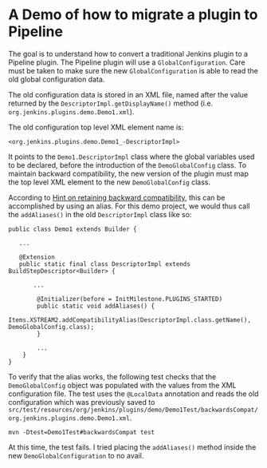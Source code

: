 A Demo of how to migrate a plugin to Pipeline
====

The goal is to understand how to convert a traditional Jenkins plugin to
a Pipeline plugin. The Pipeline plugin will use a `GlobalConfiguration`.
Care must be taken to make sure the new `GlobalConfiguration` is able
to read the old global configuration data.

The old configuration data is stored in an XML file, named after
the value returned by the `DescriptorImpl.getDisplayName()` method
(i.e. `org.jenkins.plugins.demo.Demo1.xml`).

The old configuration top level XML element name is:

```
<org.jenkins.plugins.demo.Demo1_-DescriptorImpl>
```

It points to the `Demo1.DescriptorImpl` class where the global variables
used to be declared, before the introduction of the `DemoGlobalConfig`
class. To maintain backward compatibility, the new version of the plugin
must map the top level XML element to the new `DemoGlobalConfig` class.

According to [Hint on retaining backward
compatibility](https://wiki.jenkins-ci.org/display/JENKINS/Hint+on+retaining+backward+compatibility),
this can be accomplished by using an alias. For this demo project,
we would thus call the `addAliases()` in the old `DescriptorImpl` class
like so:

```
public class Demo1 extends Builder {

   ...

   @Extension
   public static final class DescriptorImpl extends BuildStepDescriptor<Builder> {

       ...

        @Initializer(before = InitMilestone.PLUGINS_STARTED)
        public static void addAliases() {
            Items.XSTREAM2.addCompatibilityAlias(DescriptorImpl.class.getName(), DemoGlobalConfig.class);
        }

        ...
    }
}

```

To verify that the alias works, the following test checks that the
`DemoGlobalConfig` object was populated with the values from the
XML configuration file. The test uses the `@LocalData` annotation
and reads the old configuration which was previously saved to
`src/test/resources/org/jenkins/plugins/demo/Demo1Test/backwardsCompat/org.jenkins.plugins.demo.Demo1.xml`.

```
mvn -Dtest=Demo1Test#backwardsCompat test
```

At this time, the test fails. I tried placing the `addAliases()` method
inside the new `DemoGlobalConfiguration` to no avail.
